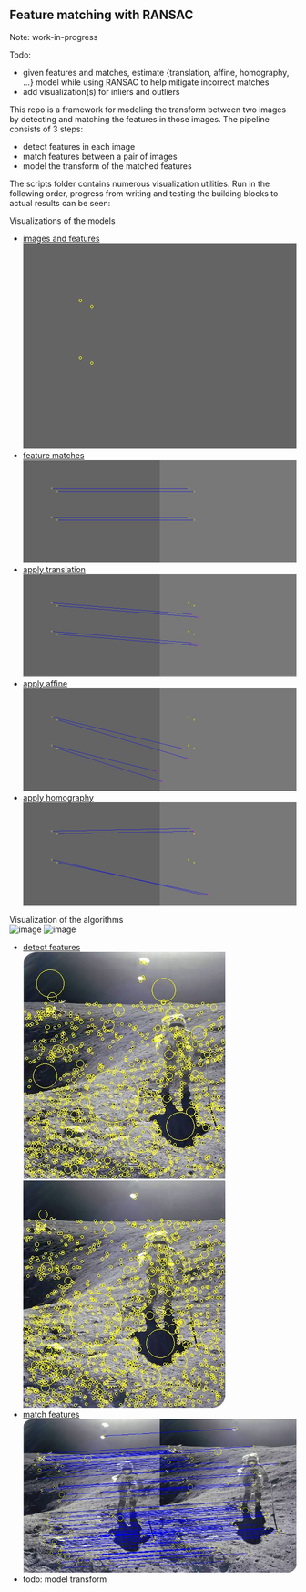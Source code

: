 ## Feature matching with RANSAC

Note: work-in-progress

Todo:
- given features and matches, estimate {translation, affine, homography, ...} model while using RANSAC to help mitigate incorrect matches
- add visualization(s) for inliers and outliers

This repo is a framework for modeling the transform between two images by detecting and matching the features in those images. The pipeline 
consists of 3 steps:
- detect features in each image
- match features between a pair of images
- model the transform of the matched features

The scripts folder contains numerous visualization utilities. Run in the following order, progress from writing and testing the building 
blocks to actual results can be seen:

Visualizations of the models
- [images and features](https://github.com/merrillmckee/feature_matching_with_ransac/blob/main/scripts/visualize/run_visualize_image_and_features.py)  
![image](https://github.com/merrillmckee/feature_matching_with_ransac/blob/main/scripts/images/image_and_features.jpg)
- [feature matches](https://github.com/merrillmckee/feature_matching_with_ransac/blob/main/scripts/visualize/run_visualize_feature_matches.py)  
![image](https://github.com/merrillmckee/feature_matching_with_ransac/blob/main/scripts/images/feature_matches.jpg)
- [apply translation](https://github.com/merrillmckee/feature_matching_with_ransac/blob/main/scripts/visualize/run_visualize_apply_translation.py)  
![image](https://github.com/merrillmckee/feature_matching_with_ransac/blob/main/scripts/images/apply_translation.jpg)
- [apply affine](https://github.com/merrillmckee/feature_matching_with_ransac/blob/main/scripts/visualize/run_visualize_apply_affine.py)  
![image](https://github.com/merrillmckee/feature_matching_with_ransac/blob/main/scripts/images/apply_affine.jpg)
- [apply homography](https://github.com/merrillmckee/feature_matching_with_ransac/blob/main/scripts/visualize/run_visualize_apply_homography.py)  
![image](https://github.com/merrillmckee/feature_matching_with_ransac/blob/main/scripts/images/apply_homography.jpg)

Visualization of the algorithms  
![image](https://github.com/merrillmckee/feature_matching_with_ransac/blob/main/scripts/images/moon_1.jpg)
![image](https://github.com/merrillmckee/feature_matching_with_ransac/blob/main/scripts/images/moon_2.jpg)
- [detect features](https://github.com/merrillmckee/feature_matching_with_ransac/blob/main/scripts/visualize/run_visualize_detect_features.py)  
![image](https://github.com/merrillmckee/feature_matching_with_ransac/blob/main/scripts/images/detect_features_1.jpg)
![image](https://github.com/merrillmckee/feature_matching_with_ransac/blob/main/scripts/images/detect_features_2.jpg)
- [match features](https://github.com/merrillmckee/feature_matching_with_ransac/blob/main/scripts/visualize/run_visualize_match_features.py)  
![image](https://github.com/merrillmckee/feature_matching_with_ransac/blob/main/scripts/images/match_features.jpg)
- todo: model transform
